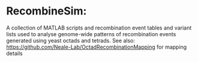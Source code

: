 # RecombineSim:
A collection of MATLAB scripts and recombination event tables and variant lists used to analyse genome-wide patterns
of recombination events generated using yeast octads and tetrads.
See also: https://github.com/Neale-Lab/OctadRecombinationMapping for mapping details
